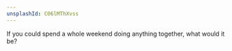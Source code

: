 ```yaml
---
unsplashId: C06lMThXvss
---
```


If you could spend a whole weekend doing anything together, what would it be?

